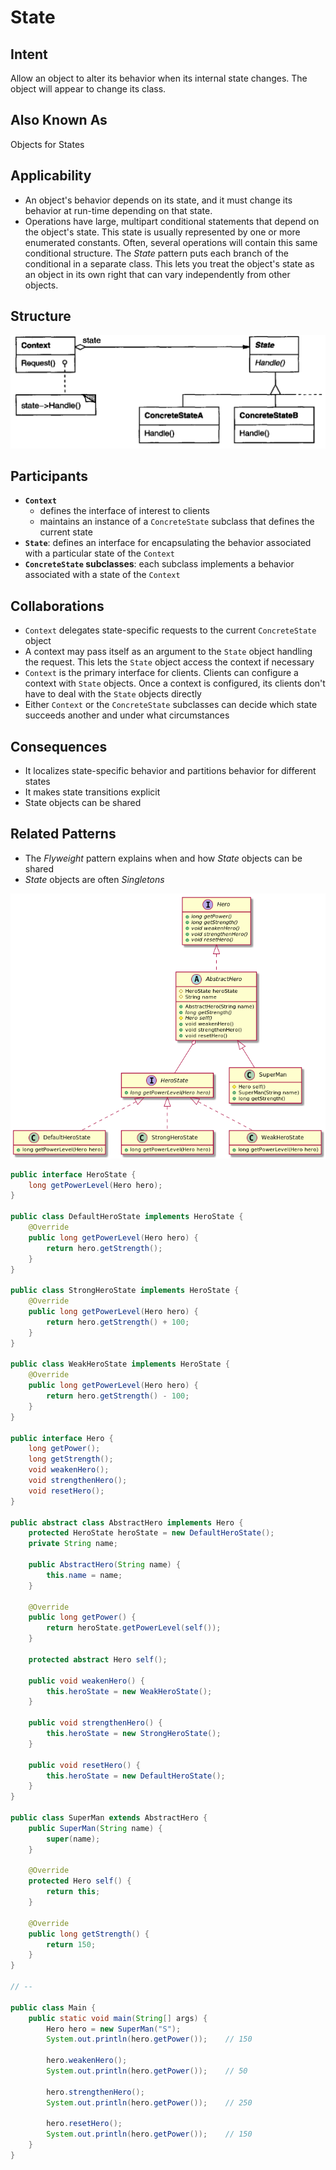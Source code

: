 # State

## Intent

Allow an object to alter its behavior when its internal state changes. The object will appear to change its class.

## Also Known As

Objects for States

## Applicability

* An object's behavior depends on its state, and it must change its behavior at run-time depending on that state.
* Operations have large, multipart conditional statements that depend on the object's state. This state is usually represented by one or more enumerated constants. Often, several operations will contain this same conditional structure. The *State* pattern puts each branch of the conditional in a separate class. This lets you treat the object's state as an object in its own right that can vary independently from other objects.


## Structure

![Image of the structure for the State Pattern](./image/state.png "Structure for the State Pattern")

## Participants
* **`Context`**
  - defines the interface of interest to clients
  - maintains an instance of a `ConcreteState` subclass that defines the current state
* **`State`**: defines an interface for encapsulating the behavior associated with a particular state of the `Context`
* **`ConcreteState` subclasses**: each subclass implements a behavior associated with a state of the `Context`

## Collaborations

* `Context` delegates state-specific requests to the current `ConcreteState` object
* A context may pass itself as an argument to the `State` object handling the request. This lets the `State` object access the context if necessary
* `Context` is the primary interface for clients. Clients can configure a context with `State` objects. Once a context is configured, its clients don't have to deal with the `State` objects directly
* Either `Context` or the `ConcreteState` subclasses can decide which state succeeds another and under what circumstances

## Consequences

* It localizes state-specific behavior and partitions behavior for different states
* It makes state transitions explicit
* State objects can be shared

## Related Patterns

* The *Flyweight* pattern explains when and how *State* objects can be shared
* *State* objects are often *Singletons*

![Class Diagram for State](./image/code_class_design.png "Class Diagram for State pattern example")

```java
public interface HeroState {
    long getPowerLevel(Hero hero);
}

public class DefaultHeroState implements HeroState {
    @Override
    public long getPowerLevel(Hero hero) {
        return hero.getStrength();
    }
}

public class StrongHeroState implements HeroState {
    @Override
    public long getPowerLevel(Hero hero) {
        return hero.getStrength() + 100;
    }
}

public class WeakHeroState implements HeroState {
    @Override
    public long getPowerLevel(Hero hero) {
        return hero.getStrength() - 100;
    }
}

public interface Hero {
    long getPower();
    long getStrength();
    void weakenHero();
    void strengthenHero();
    void resetHero();
}

public abstract class AbstractHero implements Hero {
    protected HeroState heroState = new DefaultHeroState();
    private String name;

    public AbstractHero(String name) {
        this.name = name;
    }

    @Override
    public long getPower() {
        return heroState.getPowerLevel(self());
    }

    protected abstract Hero self();

    public void weakenHero() {
        this.heroState = new WeakHeroState();
    }

    public void strengthenHero() {
        this.heroState = new StrongHeroState();
    }

    public void resetHero() {
        this.heroState = new DefaultHeroState();
    }
}

public class SuperMan extends AbstractHero {
    public SuperMan(String name) {
        super(name);
    }

    @Override
    protected Hero self() {
        return this;
    }

    @Override
    public long getStrength() {
        return 150;
    }
}

// --

public class Main {
    public static void main(String[] args) {
        Hero hero = new SuperMan("S");
        System.out.println(hero.getPower());    // 150

        hero.weakenHero();
        System.out.println(hero.getPower());    // 50

        hero.strengthenHero();
        System.out.println(hero.getPower());    // 250

        hero.resetHero();
        System.out.println(hero.getPower());    // 150
    }
}
```
